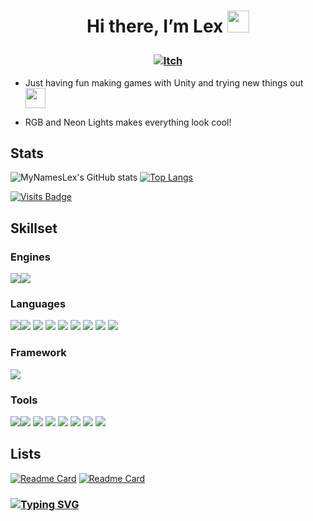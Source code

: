 # <p align="center"> Hi there, I’m Lex <img src="https://media.giphy.com/media/hvRJCLFzcasrR4ia7z/giphy.gif" width="35px"></p>

### <p align="center"> [![Itch](https://img.shields.io/badge/-itch.io-red?style=for-the-badge)](https://lexingto.itch.io/)</p>

- Just having fun making games with Unity and trying new things out <img height="32" width="32" src="https://unpkg.com/simple-icons@v5/icons/unity.svg" />

- RGB and Neon Lights makes everything look cool!

## Stats

![MyNamesLex's GitHub stats](https://github-readme-stats.vercel.app/api?username=MyNamesLex&theme=algolia&show_icons=true&hide=prs)
[![Top Langs](https://github-readme-stats.vercel.app/api/top-langs/?username=MyNamesLex&layout=compact&hide=shaderlab,asp.net,cython,hlsl&theme=algolia&langs_count=6)](https://github.com/anuraghazra/github-readme-stats)

[![Visits Badge](https://badges.pufler.dev/visits/puf17640/git-badges)](https://github.com/mynameslex)

## Skillset

### Engines
<img src="https://img.shields.io/badge/-Unity-black" /><img src="https://img.shields.io/badge/-Ren'py-black" />

### Languages
<img src="https://img.shields.io/badge/-C%2B%2B-black" /><img src="https://img.shields.io/badge/-C%23-black" />
<img src="https://img.shields.io/badge/-Python-black" />
<img src="https://img.shields.io/badge/-CSS-black" />
<img src="https://img.shields.io/badge/-HTML-black" />
<img src="https://img.shields.io/badge/-Lua-black" />
<img src="https://img.shields.io/badge/-Javascript-black" />
<img src="https://img.shields.io/badge/-Processing-black" />
<img src="https://img.shields.io/badge/-Git-black" />

### Framework
<img src="https://img.shields.io/badge/-.NET-black" />

### Tools
<img src="https://img.shields.io/badge/-Blender-black" /><img src="https://img.shields.io/badge/-Audacity-black" />
<img src="https://img.shields.io/badge/-Gimp-black" />
<img src="https://img.shields.io/badge/-OBS-black" />
<img src="https://img.shields.io/badge/-Movie%20Studio%2016-black"/>
<img src="https://img.shields.io/badge/-Bosca%20Ceoil-black"/>
<img src="https://img.shields.io/badge/-Aesprite-black"/>
<img src="https://img.shields.io/badge/-SFXR-black"/>

## Lists

[![Readme Card](https://github-readme-stats.vercel.app/api/pin/?username=mynameslex&repo=all-jam-games&show_owner=true&theme=algolia)](https://github.com/MyNamesLex/All-Jam-Games)
[![Readme Card](https://github-readme-stats.vercel.app/api/pin/?username=mynameslex&repo=Favourites-I-Made&show_owner=true&theme=algolia)](https://github.com/MyNamesLex/Favourites-I-Made)

### [![Typing SVG](https://readme-typing-svg.herokuapp.com/?lines=Unity+Is+Fun)](https://git.io/typing-svg)
